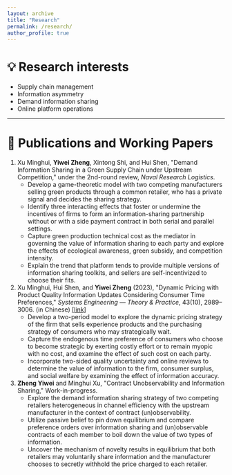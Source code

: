 ```yaml
---
layout: archive
title: "Research"
permalink: /research/
author_profile: true
---
```


# 💡 Research interests
- Supply chain management
- Information asymmetry
- Demand information sharing
- Online platform operations

---

# 📕 Publications and Working Papers

1. Xu Minghui, **Yiwei Zheng**, Xintong Shi, and Hui Shen, "Demand Information Sharing in a Green Supply Chain under Upstream Competition," under the 2nd-round review, *Naval Research Logistics*.
   - Develop a game-theoretic model with two competing manufacturers selling green products through a common retailer, who has a private signal and decides the sharing strategy.
   - Identify three interacting effects that foster or undermine the incentives of firms to form an information-sharing partnership without or with a side payment contract in both serial and parallel settings.
   - Capture green production technical cost as the mediator in governing the value of information sharing to each party and explore the effects of ecological awareness, green subsidy, and competition intensity.
   - Explain the trend that platform tends to provide multiple versions of information sharing toolkits, and sellers are self-incentivized to choose their fits.
2. Xu Minghui, Hui Shen, and **Yiwei Zheng** (2023), "Dynamic Pricing with Product Quality Information Updates Considering Consumer Time Preferences," *Systems Engineering — Theory & Practice*, 43(10), 2989–3006. (in Chinese) [[link]](https://link.cnki.net/urlid/11.2267.N.20230608.1355.010)
   - Develop a two-period model to explore the dynamic pricing strategy of the firm that sells experience products and the purchasing strategy of consumers who may strategically wait.
   - Capture the endogenous time preference of consumers who choose to become strategic by exerting costly effort or to remain myopic with no cost, and examine the effect of such cost on each party.
   - Incorporate two-sided quality uncertainty and online reviews to determine the value of information to the firm, consumer surplus, and social welfare by examining the effect of information accuracy.
3. **Zheng Yiwei** and Minghui Xu, "Contract Unobservability and Information Sharing," Work-in-progress.
   - Explore the demand information sharing strategy of two competing retailers heterogeneous in channel efficiency with the upstream manufacturer in the context of contract (un)observability.
   - Utilize passive belief to pin down equilibrium and compare preference orders over information sharing and (un)observable contracts of each member to boil down the value of two types of information.
   - Uncover the mechanism of novelty results in equilibrium that both retailers may voluntarily share information and the manufacturer chooses to secretly withhold the price charged to each retailer.